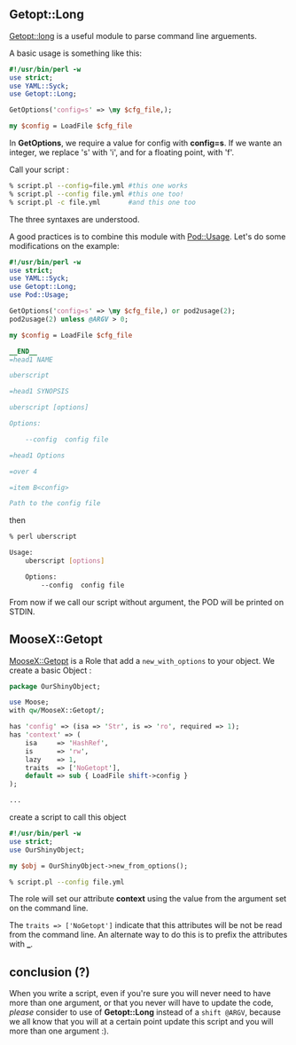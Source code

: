 ## Getopt::Long

[Getopt::long](http://search.cpan.org/perldoc?Getopt::Long) is a useful module to parse command line arguements.

A basic usage is something like this:

```perl
#!/usr/bin/perl -w
use strict;
use YAML::Syck;
use Getopt::Long;

GetOptions('config=s' => \my $cfg_file,);

my $config = LoadFile $cfg_file
```

In **GetOptions**, we require a value for config with **config=s**. If we wante an integer, we replace 's' with 'i', and for a floating point, with 'f'.

Call your script :

```bash
% script.pl --config=file.yml #this one works
% script.pl --config file.yml #this one too!
% script.pl -c file.yml       #and this one too
```

The three syntaxes are understood.

A good practices is to combine this module with [Pod::Usage](http://search.cpan.org/perldoc?Pod::Usage). Let's do some modifications on the example:

```perl
#!/usr/bin/perl -w
use strict;
use YAML::Syck;
use Getopt::Long;
use Pod::Usage;

GetOptions('config=s' => \my $cfg_file,) or pod2usage(2);
pod2usage(2) unless @ARGV > 0;

my $config = LoadFile $cfg_file

__END__
=head1 NAME

uberscript

=head1 SYNOPSIS

uberscript [options]

Options:

    --config  config file

=head1 Options

=over 4

=item B<config>

Path to the config file
```

then

```bash
% perl uberscript

Usage:
    uberscript [options]

    Options:
        --config  config file
```

From now if we call our script without argument, the POD will be printed on STDIN.

## MooseX::Getopt

[MooseX::Getopt](http://search.cpan.org/perldoc?MooseX::Getopt) is a Role that add a `new_with_options` to your object. We create a basic Object :

```perl
package OurShinyObject;

use Moose;
with qw/MooseX::Getopt/;

has 'config' => (isa => 'Str', is => 'ro', required => 1);
has 'context' => (
    isa     => 'HashRef',
    is      => 'rw',
    lazy    => 1,
    traits  => ['NoGetopt'],
    default => sub { LoadFile shift->config }
);

...
```

create a script to call this object

```perl
#!/usr/bin/perl -w
use strict;
use OurShinyObject;

my $obj = OurShinyObject->new_from_options();

```

```sh
% script.pl --config file.yml
```

The role will set our attribute **context** using the value from the argument set on the command line.

The `traits => ['NoGetopt']` indicate that this attributes will be not be read from the command line. An alternate way to do this is to prefix the attributes with **_**.

## conclusion (?)

When you write a script, even if you're sure you will never need to have more than one argument, or that you never will have to update the code, *please* consider to use of **Getopt::Long** instead of a `shift @ARGV`, because we all know that you will at a certain point update this script and you will more than one argument :).
